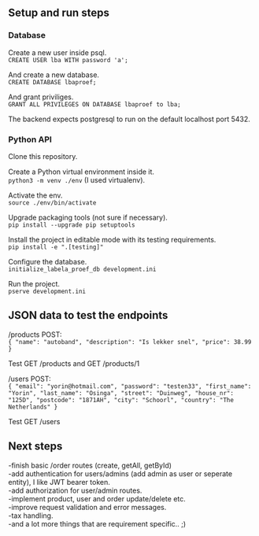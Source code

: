 ## Setup and run steps
### Database
Create a new user inside psql.  
`CREATE USER lba WITH password 'a';`

And create a new database.  
`CREATE DATABASE lbaproef;`

And grant priviliges.  
`GRANT ALL PRIVILEGES ON DATABASE lbaproef to lba;`

The backend expects postgresql to run on the default localhost port 5432.

### Python API

Clone this repository.

Create a Python virtual environment inside it.  
`python3 -m venv ./env` (I used virtualenv).

Activate the env.  
`source ./env/bin/activate`

Upgrade packaging tools (not sure if necessary).  
`pip install --upgrade pip setuptools`

Install the project in editable mode with its testing requirements.  
`pip install -e ".[testing]"`

Configure the database.  
`initialize_labela_proef_db development.ini`

Run the project.  
`pserve development.ini`

## JSON data to test the endpoints
/products POST:  
`{
	"name": "autoband",
	"description": "Is lekker snel",
	"price": 38.99
}`  

Test GET /products and GET /products/1

/users POST:  
`{
	"email": "yorin@hotmail.com",
	"password": "testen33",
	"first_name": "Yorin",
	"last_name": "Osinga",
	"street": "Duinweg",
	"house_nr": "125D",
	"postcode": "1871AH",
	"city": "Schoorl",
	"country": "The Netherlands"
}`  

Test GET /users

## Next steps 
-finish basic /order routes (create, getAll, getById)  
-add authentication for users/admins (add admin as user or seperate entity), I like JWT bearer token.  
-add authorization for user/admin routes.  
-implement product, user and order update/delete etc.  
-improve request validation and error messages.  
-tax handling.  
-and a lot more things that are requirement specific.. ;)
